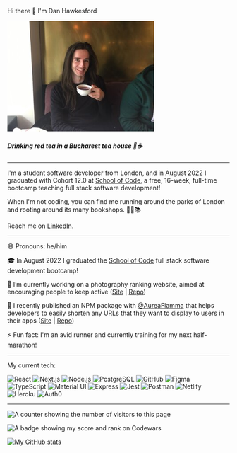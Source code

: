 Hi there 👋 I'm Dan Hawkesford

![Me (Dan Hawkesford) drinking red tea in a Bucharest tea house](./photo.jpg)

##### *Drinking red tea in a Bucharest tea house 🙂☕*

---

I'm a student software developer from London, and in August 2022 I graduated with Cohort 12.0 at [School of Code](https://www.schoolofcode.co.uk/), a free, 16-week, full-time bootcamp teaching full stack software development! 

When I'm not coding, you can find me running around the parks of London and rooting around its many bookshops. 🏃‍♂️📚

Reach me on [LinkedIn](https://www.linkedin.com/in/daniel-hawkesford/).

---

😄 Pronouns: he/him

🎓 In August 2022 I graduated the [School of Code](https://www.schoolofcode.co.uk/) full stack software development bootcamp!

🔭 I’m currently working on a photography ranking website, aimed at encouraging people to keep active ([Site](https://the-wall-app.netlify.app/) | [Repo](https://github.com/DHawkesford/the-wall))

👯 I recently published an NPM package with [@AureaFlamma](https://github.com/AureaFlamma) that helps developers to easily shorten any URLs that they want to display to users in their apps ([Site](https://www.npmjs.com/package/linkclipper) | [Repo](https://github.com/DHawkesford/LinkClipper))

<!--
🌱 I’m currently learning more about SQL and Authentication/Authorisation, and documenting my progress as I go along ([Repo](https://github.com/DHawkesford/Self-learning-Journal-SQL-Authentication-Authorisation))
-->

⚡ Fun fact: I'm an avid runner and currently training for my next half-marathon!

---

My current tech:

![React](https://img.shields.io/badge/react-20232A.svg?style=for-the-badge&logo=react)
![Next.js](https://img.shields.io/badge/next.js-black.svg?style=for-the-badge&logo=next.js)
![Node.js](https://img.shields.io/badge/node.js-339933.svg?style=for-the-badge&logo=node.js&logoColor=white)
![PostgreSQL](https://img.shields.io/badge/postgresql-4169E1.svg?style=for-the-badge&logo=postgresql&logoColor=white)
![GitHub](https://img.shields.io/badge/github-181717.svg?style=for-the-badge&logo=github&logoColor=white)
![Figma](https://img.shields.io/badge/figma-F24E1E.svg?style=for-the-badge&logo=figma&logoColor=white)
![TypeScript](https://img.shields.io/badge/typescript-3178C6.svg?style=for-the-badge&logo=typescript&logoColor=white)
![Material UI](https://img.shields.io/badge/mui-007FFF.svg?style=for-the-badge&logo=mui&logoColor=white)
![Express](https://img.shields.io/badge/express-000000.svg?style=for-the-badge&logo=express&logoColor=white)
![Jest](https://img.shields.io/badge/jest-C21325.svg?style=for-the-badge&logo=jest&logoColor=white)
![Postman](https://img.shields.io/badge/postman-FF6C37.svg?style=for-the-badge&logo=postman&logoColor=white)
![Netlify](https://img.shields.io/badge/netlify-00C7B7.svg?style=for-the-badge&logo=netlify&logoColor=white)
![Heroku](https://img.shields.io/badge/heroku-430098.svg?style=for-the-badge&logo=heroku&logoColor=white)
![Auth0](https://img.shields.io/badge/auth0-EB5424.svg?style=for-the-badge&logo=auth0&logoColor=white)

---

![A counter showing the number of visitors to this page](https://visitor-badge.glitch.me/badge?page_id=dhawkesford.dhawkesford&left_color=blue&right_color=black)

![A badge showing my score and rank on Codewars](https://www.codewars.com/users/DHawkesford/badges/micro)

[![My GitHub stats](https://github-readme-stats.vercel.app/api?username=dhawkesford&hide=stars,issues&count_private=true&show_icons=true&theme=calm)](https://github.com/anuraghazra/github-readme-stats)

<!--
**DHawkesford/DHawkesford** is a ✨ _special_ ✨ repository because its `README.md` (this file) appears on your GitHub profile.

Here are some ideas to get you started:

- 🔭 I’m currently working on ...
- 🌱 I’m currently learning ...
- ⚡ Fun fact: ...
- 👯 I’m looking to collaborate on ...
- 🤔 I’m looking for help with ...
- 💬 Ask me about ...
- 📫 How to reach me: ...
- 😄 Pronouns: ...
-->
